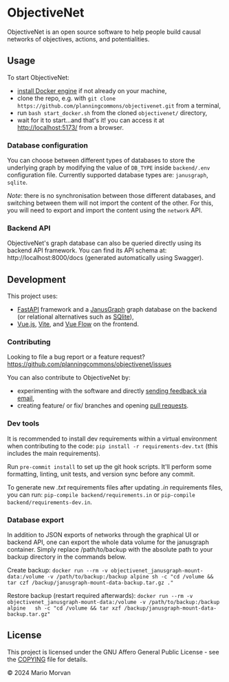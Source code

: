 # ObjectiveNet

ObjectiveNet is an open source software to help people build causal networks of objectives, actions, and potentialities.

## Usage

To start ObjectiveNet:

- [install Docker engine](https://www.docker.com/get-started/) if not already on your machine,
- clone the repo, e.g. with ```git clone https://github.com/planningcommons/objectivenet.git``` from a terminal,
- run ```bash start_docker.sh``` from the cloned `objectivenet/` directory,
- wait for it to start...and that's it! you can access it at [http://localhost:5173/](http://localhost:5173/) from a browser.

### Database configuration

You can choose between different types of databases to store the underlying graph by modifying the value of `DB_TYPE` inside `backend/.env` configuration file.
Currently supported database types are: `janusgraph`, `sqlite`.

*Note*: there is no synchronisation between those different databases, and switching between them will not import the content of the other. For this, you will need to export and import the content using the `network` API.


### Backend API

ObjectiveNet's graph database can also be queried directly using its backend API framework.
You can find its API schema at: http://localhost:8000/docs (generated automatically using Swagger).


## Development

This project uses:
- [FastAPI](https://fastapi.tiangolo.com/) framework and a [JanusGraph](https://janusgraph.org/) graph database on the backend (or relational alternatives such as [SQlite](https://www.sqlite.org)),
- [Vue.js](https://vuejs.org/), [Vite](https://vite.dev/), and [Vue Flow](https://vueflow.dev/) on the frontend.


### Contributing

Looking to file a bug report or a feature request? https://github.com/planningcommons/objectivenet/issues

You can also contribute to ObjectiveNet by:
- experimenting with the software and directly [sending feedback via email](mario.morvan@ucl.ac.uk),
- creating feature/ or fix/ branches and opening [pull requests](https://github.com/planningcommons/objectivenet/pulls).


### Dev tools

It is recommended to install dev requirements within a virtual environment when contributing to the code: `pip install -r requirements-dev.txt` (this includes the main requirements).

Run `pre-commit install` to set up the git hook scripts. It'll perform some formatting, linting, unit tests, and version sync before any commit.

To generate new *.txt* requirements files after updating *.in* requirements files, you can run: ```pip-compile backend/requirements.in``` or ```pip-compile backend/requirements-dev.in```.


### Database export

In addition to JSON exports of networks through the graphical UI or backend API, one can export the whole data volume for the janusgraph container.
Simply replace /path/to/backup with the absolute path to your backup directory in the commands below.

Create backup:
```docker run --rm -v objectivenet_janusgraph-mount-data:/volume -v /path/to/backup:/backup alpine sh -c "cd /volume && tar czf /backup/janusgraph-mount-data-backup.tar.gz ."```

Restore backup (restart required afterwards):
```docker run --rm -v objectivenet_janusgraph-mount-data:/volume -v /path/to/backup:/backup alpine   sh -c "cd /volume && tar xzf /backup/janusgraph-mount-data-backup.tar.gz"```


## License

This project is licensed under the GNU Affero General Public License - see the [COPYING](COPYING) file for details.

© 2024 Mario Morvan
